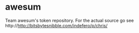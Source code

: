 awesum
======

Team awesum's token repository. For the actual source go see http://http://bitsbytesnibble.com/indefero/p/chris/
